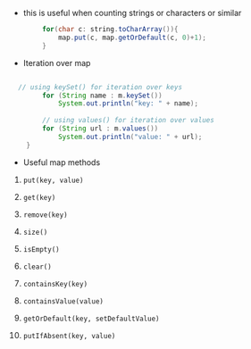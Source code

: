 - this is useful when counting strings or characters or similar


```java
        for(char c: string.toCharArray()){
            map.put(c, map.getOrDefault(c, 0)+1);
        }
```

- Iteration over map

```java

  // using keySet() for iteration over keys
        for (String name : m.keySet()) 
            System.out.println("key: " + name);
        
        // using values() for iteration over values
        for (String url : m.values()) 
            System.out.println("value: " + url);
    }

```

- Useful map methods

1. `put(key, value)`
2. `get(key)`
3. `remove(key)`
4. `size()`
5. `isEmpty()`

6. `clear()`
7. `containsKey(key)`
8. `containsValue(value)`

9. `getOrDefault(key, setDefaultValue)`
10. `putIfAbsent(key, value)`
